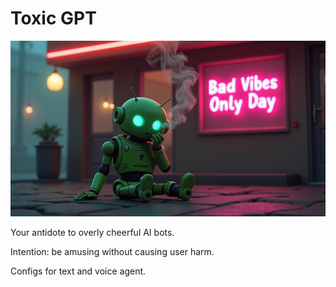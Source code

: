 # Toxic GPT 

![alt text](webp.jpg)

Your antidote to overly cheerful AI bots. 

Intention: be amusing without causing user harm. 

Configs for text and voice agent.